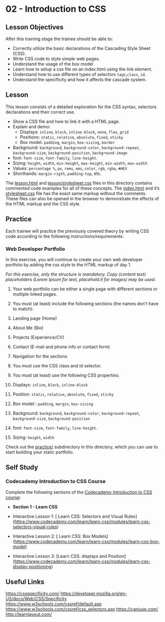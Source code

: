 # 02 - Introduction to CSS

## Lesson Objectives

After this training stage the trainee should be able to:

+ Correctly utilize the basic declarations of the Cascading Style Sheet (CSS).
+ Write CSS code to style simple web pages.
+ Understand the usage of the box model
+ Learn how to setup a css file on an index.html using the link element.
+ Understand how to use different types of selectors `tags`,`class`, `id`.
+ Understand the specificity and how it affects the cascade system.

## Lesson

This lesson consists of a detailed exploration for the CSS syntax, selectors declarations and their correct use.

+ Show a CSS file and how to link it with a HTML page.
+ Explain and demo:
  + Displays: `inline`, `block`, `inline-block`, `none`, `flex`, `grid`
  + Positions: `static`, `relative`, `absolute`, `fixed`, `sticky`
  + Box model: `padding`, `margin`, `box-sizing`, `border`
+ Background: `background`, `background-color`, `background-repeat`, `background-size`, `background-position`, `background-image`
+ font: `font-size`, `font-family`, `line-height`.
+ Sizing: `height`, `width`, `min-height`, `max-height`, `min-width`, `max-width`
+ Values: `percentage %`, `px`, `rems`, `ems`, `color`, `rgb`, `rgba`, `#HEX`
+ Shorthands: `margin-rigth`, `padding-top`, etc.

The [lesson.html](lesson/lesson.html) and [lesson/stylesheet.css](lesson/assets/stylesheet.css) files in this directory contains commented code examples for all of these concepts. The [index.html](index.html) and it’s [stylesheet.css](assets/stylesheet.css) file has the exact same markup without the comments. These files can also be opened in the browser to demonstrate the effects of the HTML markup and the CSS style.

## Practice

Each trainee will practice the previously covered theory by writing CSS code according to the following instructions/requirements:

### Web Developer Portfolio

In this exercise, you will continue to create your own web developer portfolio by adding the css style to the HTML markup of day 1.

*For this exercise, only the structure is mandatory. Copy (content text) placeholders (Lorem Ipsum for text, placehold.it for images) may be used.*

1. Your web portfolio can be either a single page with different sections or multiple linked pages.

2. You must (at least) include the following sections (the names don't have to match):
  1. Landing page (Home)
  2. About Me (Bio)
  3. Projects (Experience/CV)
  4. Contact (E-mail and phone info or contact form)
 5. Navigation for the sections

3. You must use the CSS class and id selector.

4. You must (at least) use the following CSS properties:
  1. Displays: `inline`, `block`, `inline-block`
  2. Position: `static`, `relative`, `absolute`, `fixed`, `sticky`
  3. Box model : `padding`, `margin`, `box-sizing`
  4. Background: `background`, `background-color`, `background-repeat`, `background-size`, `background-position`
  5. font: `font-size`, `font-family`, `line-height`.
  6. Sizing: `height`, `width`

Check out the [practice/](practice/) subdirectory in this directory, which you can use to start building your static portfolio.

## Self Study

### Codecademy Introduction to CSS Course

Complete the following sections of the [Codecademy Introduction to CSS course](https://www.codecademy.com/learn/learn-css):

+ **Section 1 - Learn CSS**

 + Interactive Lesson 1: [ Learn CSS: Selectors and Visual Rules] (https://www.codecademy.com/learn/learn-css/modules/learn-css-selectors-visual-rules)    
 + Interactive Lesson 2: [ Learn CSS: Box Models] (https://www.codecademy.com/learn/learn-css/modules/learn-css-box-model)
 + Interactive Lesson 3: [Learn CSS: displays and Position] (https://www.codecademy.com/learn/learn-css/modules/learn-css-display-positioning)

## Useful Links
https://cssspecificity.com/
https://developer.mozilla.org/en-US/docs/Web/CSS/Specificity
https://www.w3schools.com/cssref/default.asp
https://www.w3schools.com/cssref/css_selectors.asp
https://caniuse.com/
http://learnlayout.com/
